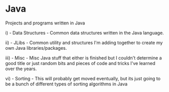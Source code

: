 # Java
Projects and programs written in Java

  i)      - Data Structures -
    Common data structures written in the Java language.
  
  ii)     - JLibs -
    Common utility and structures I'm adding together to create my own Java libraries/packages.
    
  iii)    - Misc -
    Misc Java stuff that either is finished but I couldn't determine a good title or just random bits and pieces of code and tricks
    I've learned over the years.
  
  vi)     - Sorting -
    This will probably get moved eventually, but its just going to be a bunch of different types of sorting algorithms in Java
